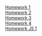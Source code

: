[Homework 1](https://mishankinson.github.io/homework/homework-1)<br>
[Homework 2](https://mishankinson.github.io/homework/homework-2)<br>
[Homework 3](https://mishankinson.github.io/homework/homework-3)<br>
[Homework 4](https://mishankinson.github.io/homework/homework-4)<br>
[Homework JS 1](https://mishankinson.github.io/homework/homework-js-1)<br>
